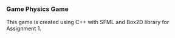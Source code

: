 ### Game Physics Game

This game is created using C++ with SFML and Box2D library for Assignment 1. 
